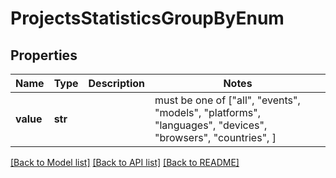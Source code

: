 # ProjectsStatisticsGroupByEnum


## Properties
Name | Type | Description | Notes
------------ | ------------- | ------------- | -------------
**value** | **str** |  |  must be one of ["all", "events", "models", "platforms", "languages", "devices", "browsers", "countries", ]

[[Back to Model list]](../README.md#documentation-for-models) [[Back to API list]](../README.md#documentation-for-api-endpoints) [[Back to README]](../README.md)


